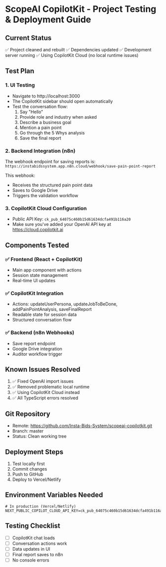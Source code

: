 # ScopeAI CopilotKit - Project Testing & Deployment Guide

## Current Status
✅ Project cleaned and rebuilt
✅ Dependencies updated
✅ Development server running
✅ Using CopilotKit Cloud (no local runtime issues)

## Test Plan

### 1. UI Testing
- Navigate to http://localhost:3000
- The CopilotKit sidebar should open automatically
- Test the conversation flow:
  1. Say "Hello"
  2. Provide role and industry when asked
  3. Describe a business goal
  4. Mention a pain point
  5. Go through the 5 Whys analysis
  6. Save the final report

### 2. Backend Integration (n8n)
The webhook endpoint for saving reports is:
`https://instabidssystem.app.n8n.cloud/webhook/save-pain-point-report`

This webhook:
- Receives the structured pain point data
- Saves to Google Drive
- Triggers the validation workflow

### 3. CopilotKit Cloud Configuration
- Public API Key: `ck_pub_64075c460b15d61634dcfa491b116a20`
- Make sure you've added your OpenAI API key at https://cloud.copilotkit.ai

## Components Tested

### ✅ Frontend (React + CopilotKit)
- Main app component with actions
- Session state management
- Real-time UI updates

### ✅ CopilotKit Integration
- Actions: updateUserPersona, updateJobToBeDone, addPainPointAnalysis, saveFinalReport
- Readable state for session data
- Structured conversation flow

### ✅ Backend (n8n Webhooks)
- Save report endpoint
- Google Drive integration
- Auditor workflow trigger

## Known Issues Resolved
1. ✅ Fixed OpenAI import issues
2. ✅ Removed problematic local runtime
3. ✅ Using CopilotKit Cloud instead
4. ✅ All TypeScript errors resolved

## Git Repository
- Remote: https://github.com/Insta-Bids-System/scopeai-copilotkit.git
- Branch: master
- Status: Clean working tree

## Deployment Steps
1. Test locally first
2. Commit changes
3. Push to GitHub
4. Deploy to Vercel/Netlify

## Environment Variables Needed
```
# In production (Vercel/Netlify)
NEXT_PUBLIC_COPILOT_CLOUD_API_KEY=ck_pub_64075c460b15d61634dcfa491b116a20
```

## Testing Checklist
- [ ] CopilotKit chat loads
- [ ] Conversation actions work
- [ ] Data updates in UI
- [ ] Final report saves to n8n
- [ ] No console errors
